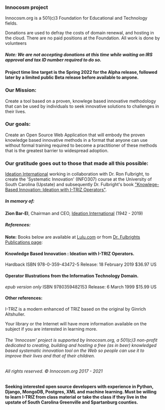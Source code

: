 ### Innocosm project
Innocosm.org is a 501(c)3 Foundation for Educational and Technology fields. 

Donations are used to defray the costs of domain renewal, and hosting in the cloud. There are no paid positions at the Foundation. All work is done by volunteers
##### Note: We are not accepting donations at this time while waiting on IRS approval and tax ID number required to do so.

#### Project time line target is the Spring 2022 for the Alpha release, followed later by a limited public Beta release before available to anyone.

### Our Mission:
Create a tool based on a proven, knowlege based innovative methodology that can be used by individuals to seek innovative solutions to challenges in their lives.

### Our goals:
Create an Open Source Web Application that will embody the proven knowledge based innovative methods in a format that anyone can use without formal training required to become a practitioner of these methods that is the greatest barrier to widespread adoption. 

### Our gratitude goes out to those that made all this possible:
[Ideation International](http://www.whereinnovationbegins.net/)  working in collaboration with Dr. Ron Fulbright, to create the 'Systematic Innovation' (INFO307) course at the University of South Carolina (Upstate) and subsequently Dr. Fulbright's book ["Knowlege-Based Innovation: Ideation with I-TRIZ Operators"](https://rfulbright.wixsite.com/ronfulbright/projects).

##### In memory of:
**Zion Bar-El**, Chairman and CEO, [Ideation International](http://www.whereinnovationbegins.net/) (1942 - 2019)

##### References:
**Note:** Books below are available at [Lulu.com](https://lulu.com) or from [Dr. Fulbrights Publications page](https://rfulbright.wixsite.com/ronfulbright/projects):

#### Knowledge Based Innovation : Ideation with I-TRIZ Operators.
Hardback 
ISBN 978-0-359-43472-5
Release: 18 February 2019
$36.97 US

#### Operator Illustrations from the Information Technology Domain.
*epub version only*
ISBN 9780359482153
Release: 6 March 1999
$15.99 US

#### Other references:
I-TRIZ is a modern enhanced of TRIZ based on the original by Ginrich Altshuller.

Your library or the Internet will have more information available on the subject if you are interested in learning more.

###### The 'Innocosm' project is supported by Innocosm.org, a 501(c)3 non-profit dedicated to creating, building and hosting a free (as in beer) knowledged based systematic innovation tool on the Web so people can use it to improve their lives and that of their children.
###### All rights reserved. &copy; Innocosm.org 2017 - 2021

#### Seeking interested open source developers with experience in Python, Django, MongoDB, Postgres, XML and machine learning. Must be willing to learn I-TRIZ from class material or take the class if they live in the upstate of South Carolina Greenville and Spartanburg counties.
